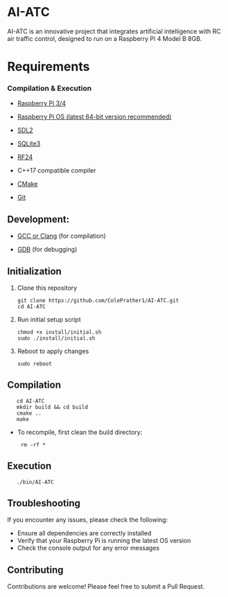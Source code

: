 # AI-ATC
AI-ATC is an innovative project that integrates artificial intelligence with RC air traffic control, designed to run on a Raspberry Pi 4 Model B 8GB.

# Requirements

### Compilation & Execution

- [Raspberry Pi 3/4](https://www.raspberrypi.com/products/raspberry-pi-4-model-b/)

- [Raspberry Pi OS (latest 64-bit version recommended)](https://www.raspberrypi.com/software/) 
 
- [SDL2](https://www.libsdl.org/)
 
- [SQLite3](https://www.sqlite.org/)
 
- [RF24](https://github.com/nRF24/RF24)

- C++17 compatible compiler

- [CMake](https://cmake.org/)

- [Git](https://git-scm.com/)
 

## Development:
  
- [GCC or Clang](https://gcc.gnu.org/) (for compilation)
  
- [GDB](https://www.gnu.org/software/gdb/) (for debugging)
  

## Initialization

1. Clone this repository 
       
       git clone https://github.com/ColePrather1/AI-ATC.git
       cd AI-ATC
       
2. Run initial setup script
       
       chmod +x install/initial.sh
       sudo ./install/initial.sh
            
3. Reboot to apply changes

       sudo reboot

## Compilation

       cd AI-ATC
       mkdir build && cd build
       cmake ..
       make

- To recompile, first clean the build directory:

       rm -rf *

## Execution

       ./bin/AI-ATC


## Troubleshooting

If you encounter any issues, please check the following:
- Ensure all dependencies are correctly installed
- Verify that your Raspberry Pi is running the latest OS version
- Check the console output for any error messages

## Contributing
Contributions are welcome! Please feel free to submit a Pull Request.
